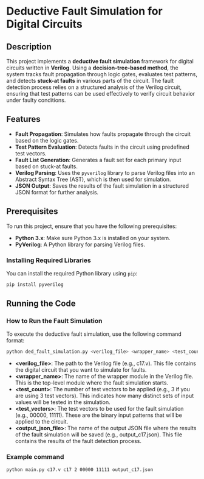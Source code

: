# Deductive Fault Simulation for Digital Circuits

## Description
This project implements a **deductive fault simulation** framework for digital circuits written in **Verilog**. Using a **decision-tree-based method**, the system tracks fault propagation through logic gates, evaluates test patterns, and detects **stuck-at faults** in various parts of the circuit. The fault detection process relies on a structured analysis of the Verilog circuit, ensuring that test patterns can be used effectively to verify circuit behavior under faulty conditions.

## Features
- **Fault Propagation**: Simulates how faults propagate through the circuit based on the logic gates.
- **Test Pattern Evaluation**: Detects faults in the circuit using predefined test vectors.
- **Fault List Generation**: Generates a fault set for each primary input based on stuck-at faults.
- **Verilog Parsing**: Uses the `pyverilog` library to parse Verilog files into an Abstract Syntax Tree (AST), which is then used for simulation.
- **JSON Output**: Saves the results of the fault simulation in a structured JSON format for further analysis.

## Prerequisites

To run this project, ensure that you have the following prerequisites:

- **Python 3.x**: Make sure Python 3.x is installed on your system.
- **PyVerilog**: A Python library for parsing Verilog files.

### Installing Required Libraries

You can install the required Python library using `pip`:

```bash
pip install pyverilog
```

## Running the Code

### How to Run the Fault Simulation

To execute the deductive fault simulation, use the following command format:

```bash
python ded_fault_simulation.py <verilog_file> <wrapper_name> <test_count> <test_vectors> <output_json_file>
```
- **<verilog_file>**: The path to the Verilog file (e.g., c17.v). This file contains the digital circuit that you want to simulate for faults.
- **<wrapper_name>**: The name of the wrapper module in the Verilog file. This is the top-level module where the fault simulation starts.
- **<test_count>**: The number of test vectors to be applied (e.g., 3 if you are using 3 test vectors). This indicates how many distinct sets of input values will be tested in the simulation.
- **<test_vectors>**: The test vectors to be used for the fault simulation (e.g., 00000, 11111). These are the binary input patterns that will be applied to the circuit.
- **<output_json_file>**: The name of the output JSON file where the results of the fault simulation will be saved (e.g., output_c17.json). This file contains the results of the fault detection process.
### Example command
```bash
python main.py c17.v c17 2 00000 11111 output_c17.json
```
